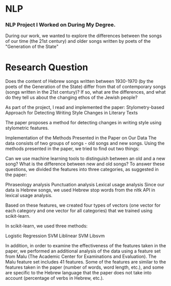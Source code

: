 # NLP
### NLP Project I Worked on During My Degree.

During our work, we wanted to explore the differences between the songs of our time (the 21st century) and older songs written by poets of the "Generation of the State"

# Research Question
Does the content of Hebrew songs written between 1930-1970 (by the poets of the Generation of the State) differ from that of contemporary songs (songs written in the 21st century)? If so, what are the differences, and what do they tell us about the changing ethos of the Jewish people?

As part of the project, I read and implemented the paper:
 Stylometry-based Approach for Detecting Writing Style Changes in Literary Texts

The paper proposes a method for detecting changes in writing style using stylometric features.

Implementation of the Methods Presented in the Paper on Our Data
The data consists of two groups of songs - old songs and new songs. Using the methods presented in the paper, we tried to find out two things:

Can we use machine learning tools to distinguish between an old and a new song?
What is the difference between new and old songs?
To answer these questions, we divided the features into three categories, as suggested in the paper:

Phraseology analysis
Punctuation analysis
Lexical usage analysis
Since our data is Hebrew songs, we used Hebrew stop words from the nltk API in lexical usage analysis.

Based on these features, we created four types of vectors (one vector for each category and one vector for all categories) that we trained using scikit-learn.

In scikit-learn, we used three methods:

Logistic Regression
SVM Liblinear
SVM Libsvm



In addition, in order to examine the effectiveness of the features taken in the paper, we performed an additional analysis of the data using a feature set from Malu (The Academic Center for Examinations and Evaluation).
The Malu feature set includes 41 features. Some of the features are similar to the features taken in the paper (number of words, word length, etc.), and some are specific to the Hebrew language that the paper does not take into account (percentage of verbs in Hebrew, etc.).
